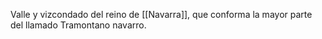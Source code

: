 Valle y vizcondado del reino de [[Navarra]], que conforma la mayor parte del llamado Tramontano navarro. 